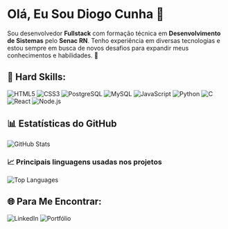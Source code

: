 # Olá, Eu Sou Diogo Cunha 👋

Sou desenvolvedor **Fullstack** com formação técnica em **Desenvolvimento de Sistemas** pelo **Senac RN**. Tenho experiência em diversas tecnologias e estou sempre em busca de novos desafios para expandir meus conhecimentos e habilidades. 🚀

## 🚀 Hard Skills:
![HTML5](https://img.shields.io/badge/HTML5-%23E34F26.svg?style=flat&logo=html5&logoColor=white)
![CSS3](https://img.shields.io/badge/CSS3-%231572B6.svg?style=flat&logo=css3&logoColor=white)
![PostgreSQL](https://img.shields.io/badge/PostgreSQL-%23316192.svg?style=flat&logo=postgresql&logoColor=white)
![MySQL](https://img.shields.io/badge/MySQL-%234479A1.svg?style=flat&logo=mysql&logoColor=white)
![JavaScript](https://img.shields.io/badge/JavaScript-%23F7DF1E.svg?style=flat&logo=javascript&logoColor=black)
![Python](https://img.shields.io/badge/Python-%233C75A4.svg?style=flat&logo=python&logoColor=white)
![C](https://img.shields.io/badge/C-%2300599C.svg?style=flat&logo=c&logoColor=white)
![React](https://img.shields.io/badge/React-%2361DAFB.svg?style=flat&logo=react&logoColor=black)
![Node.js](https://img.shields.io/badge/Node.js-%2343853D.svg?style=flat&logo=node.js&logoColor=white)

## 📊 Estatísticas do GitHub

![GitHub Stats](https://github-readme-stats.vercel.app/api?username=diogocds&show_icons=true&count_private=true)

### 📈 Principais linguagens usadas nos projetos

![Top Languages](https://github-readme-stats.vercel.app/api/top-langs/?username=diogocds&layout=compact&langs_count=10)

## 🌐 Para Me Encontrar:

<p>
  <a href="https://www.linkedin.com/in/dcdsdevfull" target="_blank" style="text-decoration:none;">
    <img src="https://img.shields.io/badge/LinkedIn-%230A66C2.svg?style=flat&logo=linkedin&logoColor=white" alt="LinkedIn" />
  </a>
  <a href="https://diogocds.github.io/portfolio/" target="_blank" style="text-decoration:none; overflow:hidden">
    <img src="https://img.shields.io/badge/Portfolio-%230A0A0A.svg?style=flat&logo=google-chrome&logoColor=white" alt="Portfólio" />
  </a>
</p>

